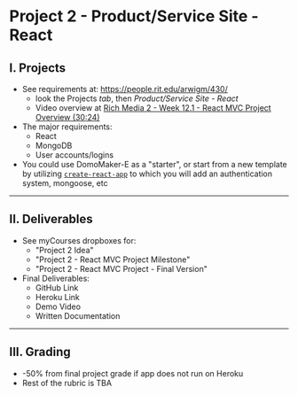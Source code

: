 # Project 2 - Product/Service Site - React

## I. Projects
- See requirements at: https://people.rit.edu/arwigm/430/
  - look the Projects *tab*, then *Product/Service Site - React*
  - Video overview at [Rich Media 2 - Week 12.1 - React MVC Project Overview (30:24)](https://www.youtube.com/watch?v=Kl1II4VpgOE)
- The major requirements:
  - React
  - MongoDB
  - User accounts/logins
- You could use DomoMaker-E as a "starter", or start from a new template by utilizing [`create-react-app`](https://reactjs.org/docs/create-a-new-react-app.html) to which you will add an authentication system, mongoose, etc

<hr>

## II. Deliverables

- See myCourses dropboxes for:
  - "Project 2 Idea"
  - "Project 2 - React MVC Project Milestone"
  - "Project 2 - React MVC Project - Final Version"
- Final Deliverables:
  - GitHub Link
  - Heroku Link
  - Demo Video
  - Written Documentation

<hr>

## III. Grading
- -50% from final project grade if app does not run on Heroku
- Rest of the rubric is TBA
